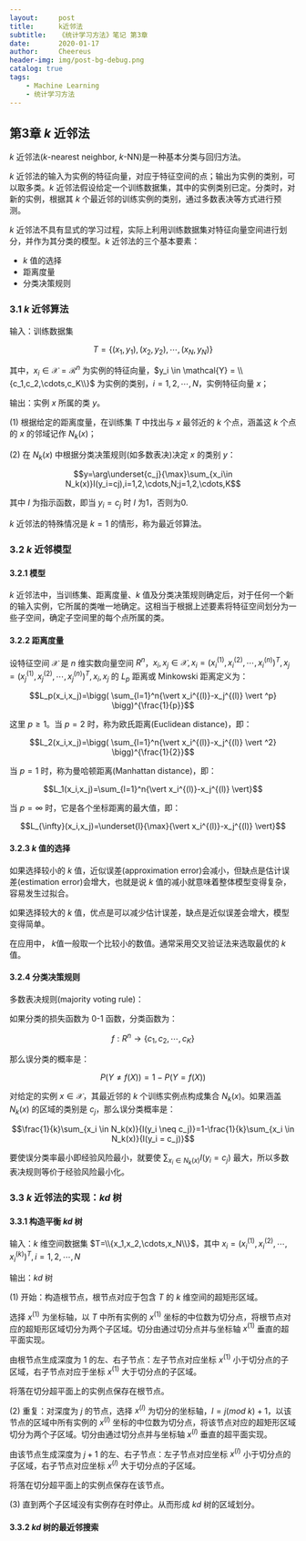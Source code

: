 ```yaml
---
layout:     post
title:      k近邻法
subtitle:   《统计学习方法》笔记 第3章
date:       2020-01-17
author:     Cheereus
header-img: img/post-bg-debug.png
catalog: true
tags:
    - Machine Learning
    - 统计学习方法
---
```


## 第3章 $k$ 近邻法

$k$ 近邻法($k$-nearest neighbor, $k$-NN)是一种基本分类与回归方法。

$k$ 近邻法的输入为实例的特征向量，对应于特征空间的点；输出为实例的类别，可以取多类。$k$ 近邻法假设给定一个训练数据集，其中的实例类别已定。分类时，对新的实例，根据其 $k$ 个最近邻的训练实例的类别，通过多数表决等方式进行预测。

$k$ 近邻法不具有显式的学习过程，实际上利用训练数据集对特征向量空间进行划分，并作为其分类的模型。$k$ 近邻法的三个基本要素：

* $k$ 值的选择
* 距离度量
* 分类决策规则

### 3.1 $k$ 近邻算法

输入：训练数据集

$$T=\{(x_1,y_1),(x_2,y_2),\cdots,(x_N,y_N)\}$$

其中，$x_i \in \mathcal X = \mathcal{R}^n$ 为实例的特征向量，$y_i \in \mathcal{Y} = \\{c_1,c_2,\cdots,c_K\\}$ 为实例的类别，$i=1,2,\cdots,N$，实例特征向量 $x$；

输出：实例 $x$ 所属的类 $y$。

(1) 根据给定的距离度量，在训练集 $T$ 中找出与 $x$ 最邻近的 $k$ 个点，涵盖这 $k$ 个点的 $x$ 的邻域记作 $N_k(x)$；

(2) 在 $N_k(x)$ 中根据分类决策规则(如多数表决)决定 $x$ 的类别 $y$：

$$y=\arg\underset{c_j}{\max}\sum_{x_i\in N_k(x)}I(y_i=cj),i=1,2,\cdots,N;j=1,2,\cdots,K$$

其中 $I$ 为指示函数，即当 $y_i=c_j$ 时 $I$ 为1，否则为0.

$k$ 近邻法的特殊情况是 $k=1$ 的情形，称为最近邻算法。

### 3.2 $k$ 近邻模型

#### 3.2.1 模型

$k$ 近邻法中，当训练集、距离度量、$k$ 值及分类决策规则确定后，对于任何一个新的输入实例，它所属的类唯一地确定。这相当于根据上述要素将特征空间划分为一些子空间，确定子空间里的每个点所属的类。

#### 3.2.2 距离度量

设特征空间 $\mathcal X$ 是 $n$ 维实数向量空间 $R^n$，$x_i,x_j \in \mathcal{X},x_i=(x_i^{(1)},x_i^{(2)},\cdots,x_i^{(n)})^T,x_j=(x_j^{(1)},x_j^{(2)},\cdots,x_j^{(n)})^T,x_i,x_j$ 的 $L_p$ 距离或 Minkowski 距离定义为：

$$L_p(x_i,x_j)=\bigg( \sum_{l=1}^n{\vert x_i^{(l)}-x_j^{(l)} \vert ^p} \bigg)^{\frac{1}{p}}$$

这里 $p \geq 1$。当 $p=2$ 时，称为欧氏距离(Euclidean distance)，即：

$$L_2(x_i,x_j)=\bigg( \sum_{l=1}^n{\vert x_i^{(l)}-x_j^{(l)} \vert ^2} \bigg)^{\frac{1}{2}}$$

当 $p=1$ 时，称为曼哈顿距离(Manhattan distance)，即：

$$L_1(x_i,x_j)=\sum_{l=1}^n{\vert x_i^{(l)}-x_j^{(l)} \vert}$$

当 $p=\infty$ 时，它是各个坐标距离的最大值，即：

$$L_{\infty}(x_i,x_j)=\underset{l}{\max}{\vert x_i^{(l)}-x_j^{(l)} \vert}$$

#### 3.2.3 $k$ 值的选择

如果选择较小的 $k$ 值，近似误差(approximation error)会减小，但缺点是估计误差(estimation error)会增大，也就是说 $k$ 值的减小就意味着整体模型变得复杂，容易发生过拟合。

如果选择较大的 $k$ 值，优点是可以减少估计误差，缺点是近似误差会增大，模型变得简单。

在应用中， $k$值一般取一个比较小的数值。通常采用交叉验证法来选取最优的 $k$ 值。

#### 3.2.4 分类决策规则

多数表决规则(majority voting rule)：

如果分类的损失函数为 0-1 函数，分类函数为：

$$f:R^n \rightarrow \{c_1,c_2,\cdots,c_K\}$$

那么误分类的概率是：

$$P(Y \neq f(X))=1-P(Y=f(X))$$

对给定的实例 $x\in\mathcal{X}$，其最近邻的 $k$ 个训练实例点构成集合 $N_k(x)$。如果涵盖 $N_k(x)$ 的区域的类别是 $c_j$，那么误分类概率是：

$$\frac{1}{k}\sum_{x_i \in N_k(x)}{I(y_i \neq c_j)}=1-\frac{1}{k}\sum_{x_i \in N_k(x)}{I(y_i = c_j)}$$

要使误分类率最小即经验风险最小，就要使 $\sum_{x_i \in N_k(x)}{I(y_i = c_j)}$ 最大，所以多数表决规则等价于经验风险最小化。

### 3.3 $k$ 近邻法的实现：$kd$ 树

#### 3.3.1 构造平衡 $kd$ 树

输入：$k$ 维空间数据集 $T=\\{x_1,x_2,\cdots,x_N\\}$，其中 $x_i=(x_i^{(1)},x_i^{(2)},\cdots,x_i^{(k)})^T,i=1,2,\cdots,N$

输出：$kd$ 树

(1) 开始：构造根节点，根节点对应于包含 $T$ 的 $k$ 维空间的超矩形区域。

选择 $x^{(1)}$ 为坐标轴，以 $T$ 中所有实例的 $x^{(1)}$ 坐标的中位数为切分点，将根节点对应的超矩形区域切分为两个子区域。切分由通过切分点并与坐标轴 $x^{(1)}$ 垂直的超平面实现。

由根节点生成深度为 1 的左、右子节点：左子节点对应坐标 $x^{(1)}$ 小于切分点的子区域，右子节点对应于坐标 $x^{(1)}$ 大于切分点的子区域。

将落在切分超平面上的实例点保存在根节点。

(2) 重复：对深度为 $j$ 的节点，选择 $x^{(l)}$ 为切分的坐标轴，$l=j(mod\ {k})+1$，以该节点的区域中所有实例的 $x^{(l)}$ 坐标的中位数为切分点，将该节点对应的超矩形区域切分为两个子区域。切分由通过切分点并与坐标轴 $x^{(l)}$ 垂直的超平面实现。

由该节点生成深度为 $j+1$ 的左、右子节点：左子节点对应坐标 $x^{(l)}$ 小于切分点的子区域，右子节点对应坐标 $x^{(l)}$ 大于切分点的子区域。

将落在切分超平面上的实例点保存在该节点。

(3) 直到两个子区域没有实例存在时停止。从而形成 $kd$ 树的区域划分。

#### 3.3.2 $kd$ 树的最近邻搜索